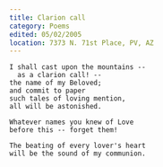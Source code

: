 ```yaml
---
title: Clarion call
category: Poems
edited: 05/02/2005
location: 7373 N. 71st Place, PV, AZ
---
```


    I shall cast upon the mountains --
      as a clarion call! --
    the name of my Beloved;
    and commit to paper
    such tales of loving mention,
    all will be astonished.

    Whatever names you knew of Love
    before this -- forget them!

    The beating of every lover's heart
    will be the sound of my communion.


